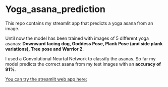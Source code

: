# Yoga_asana_prediction

This repo contains my streamlit app that predicts a yoga asana from an image.

Until now the model has been trained with images of 5 different yoga asanas: **Downward facing dog, Goddess Pose, Plank Pose (and side plank variations), Tree pose and Warrior 2**.

I used a Convolutional Neurtal Network to classify the asanas. So far my model predicts the correct asana from my test images with an **accuracy of 91%**.

[You can try the streamlit web app here:](https://share.streamlit.io/kriiis/yoga_asana_prediction/main/yoga_app.py)
